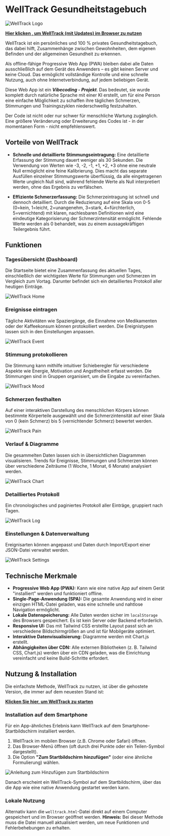 # **WellTrack Gesundheitstagebuch**
![WellTrack Logo](icon-192.png)

**[Hier klicken , um WellTrack (mit Updates) im Browser zu nutzen](https://wuxxin.github.io/welltrack/welltrack.html)**

WellTrack ist ein persönliches und 100 % privates Gesundheitstagebuch, das dabei hilft, Zusammenhänge zwischen Gewohnheiten, dem eigenen Befinden und der allgemeinen Gesundheit zu erkennen.

Als offline-fähige Progressive Web App (PWA) bleiben dabei alle Daten ausschließlich auf dem Gerät des Anwenders – es gibt keinen Server und keine Cloud. Das ermöglicht vollständige Kontrolle und eine schnelle Nutzung, auch ohne Internetverbindung, auf jedem beliebigen Gerät.

Diese Web App ist ein ***Vibecoding - Projekt***. Das bedeutet, sie wurde komplett durch natürliche Sprache mit einer KI erstellt, um für eine Person eine einfache Möglichkeit zu schaffen ihre täglichen Schmerzen, Stimmungen und Trainingszyklen niederschwellig festzuhalten.

Der Code ist nicht oder nur schwer für menschliche Wartung zugänglich.
Eine größere Veränderung oder Erweiterung des Codes ist - in der momentanen Form - nicht empfehlenswert.

## **Vorteile von WellTrack**

*   **Schnelle und detaillierte Stimmungseintragung:** Eine detaillierte Erfassung der Stimmung dauert weniger als 30 Sekunden. Die Verwendung von Werten wie -3, -2, -1, +1, +2, +3 ohne eine neutrale Null ermöglicht eine feine Kalibrierung. Dies macht das separate Ausfüllen einzelner Stimmungswerte überflüssig, da alle eingetragenen Werte ungleich Null sind, während fehlende Werte als Null interpretiert werden, ohne das Ergebnis zu verfälschen.

*   **Effiziente Schmerzerfassung:** Die Schmerzeintragung ist schnell und dennoch detailliert. Durch die Reduzierung auf eine Skala von 0-5 (0=kein, 1=leicht, 2=unangenehm, 3=stark, 4=fürchterlich, 5=vernichtend) mit klaren, nachlesbaren Definitionen wird eine eindeutige Kategorisierung der Schmerzintensität ermöglicht. Fehlende Werte werden als 0 behandelt, was zu einem aussagekräftigen Teilergebnis führt.

## **Funktionen**

### **Tagesübersicht (Dashboard)**

Die Startseite bietet eine Zusammenfassung des aktuellen Tages, einschließlich der wichtigsten Werte für Stimmungen und Schmerzen im Vergleich zum Vortag. Darunter befindet sich ein detailliertes Protokoll aller heutigen Einträge.

![WellTrack Home](screenshots/welltrack-home.png)

### **Ereignisse eintragen**

Tägliche Aktivitäten wie Spaziergänge, die Einnahme von Medikamenten oder der Kaffeekonsum können protokolliert werden. Die Ereignistypen lassen sich in den Einstellungen anpassen.

![WellTrack Event](screenshots/welltrack-event-entry.png)

### **Stimmung protokollieren**

Die Stimmung kann mithilfe intuitiver Schieberegler für verschiedene Aspekte wie Energie, Motivation und Angstfreiheit erfasst werden. Die Stimmungen sind in Gruppen organisiert, um die Eingabe zu vereinfachen.

![WellTrack Mood](screenshots/welltrack-mood-entry.png)

### **Schmerzen festhalten**

Auf einer interaktiven Darstellung des menschlichen Körpers können bestimmte Körperteile ausgewählt und die Schmerzintensität auf einer Skala von 0 (kein Schmerz) bis 5 (vernichtender Schmerz) bewertet werden.

![WellTrack Pain](screenshots/welltrack-pain-entry.png)

### **Verlauf & Diagramme**

Die gesammelten Daten lassen sich in übersichtlichen Diagrammen visualisieren. Trends für Ereignisse, Stimmungen und Schmerzen können über verschiedene Zeiträume (1 Woche, 1 Monat, 6 Monate) analysiert werden.

![WellTrack Chart](screenshots/welltrack-chart.png)

### **Detailliertes Protokoll**

Ein chronologisches und paginiertes Protokoll aller Einträge, gruppiert nach Tagen.

![WellTrack Log](screenshots/welltrack-log.png)

### **Einstellungen & Datenverwaltung**

Ereignisarten können angepasst und Daten durch Import/Export einer JSON-Datei verwaltet werden.

![WellTrack Settings](screenshots/welltrack-settings.png)

## **Technische Merkmale**

*   **Progressive Web App (PWA):** Kann wie eine native App auf einem Gerät "installiert" werden und funktioniert offline.
*   **Single-Page-Anwendung (SPA):** Die gesamte Anwendung wird in einer einzigen HTML-Datei geladen, was eine schnelle und nahtlose Navigation ermöglicht.
*   **Lokale Datenspeicherung:** Alle Daten werden sicher im `localStorage` des Browsers gespeichert. Es ist kein Server oder Backend erforderlich.
*   **Responsive UI:** Das mit Tailwind CSS erstellte Layout passt sich an verschiedene Bildschirmgrößen an und ist für Mobilgeräte optimiert.
*   **Interaktive Datenvisualisierung:** Diagramme werden mit Chart.js erstellt.
*   **Abhängigkeiten über CDN:** Alle externen Bibliotheken (z. B. Tailwind CSS, Chart.js) werden über ein CDN geladen, was die Einrichtung vereinfacht und keine Build-Schritte erfordert.

## **Nutzung & Installation**

Die einfachste Methode, WellTrack zu nutzen, ist über die gehostete Version, die immer auf dem neuesten Stand ist:

**[Klicken Sie hier, um WellTrack zu starten](https://wuxxin.github.io/welltrack/welltrack.html)**

### **Installation auf dem Smartphone**

Für ein App-ähnliches Erlebnis kann WellTrack auf dem Smartphone-Startbildschirm installiert werden.

1.  WellTrack im mobilen Browser (z.B. Chrome oder Safari) öffnen.
2.  Das Browser-Menü öffnen (oft durch drei Punkte oder ein Teilen-Symbol dargestellt).
3.  Die Option **"Zum Startbildschirm hinzufügen"** (oder eine ähnliche Formulierung) wählen.

![Anleitung zum Hinzufügen zum Startbildschirm](screenshots/welltrack-add-to-startscreen.png)

Danach erscheint ein WellTrack-Symbol auf dem Startbildschirm, über das die App wie eine native Anwendung gestartet werden kann.

### **Lokale Nutzung**

Alternativ kann die `welltrack.html`-Datei direkt auf einem Computer gespeichert und im Browser geöffnet werden.
**Hinweis:** Bei dieser Methode muss die Datei manuell aktualisiert werden, um neue Funktionen und Fehlerbehebungen zu erhalten.